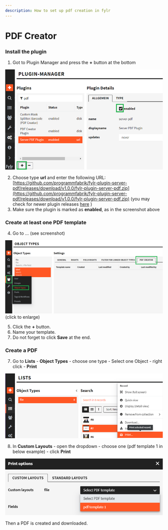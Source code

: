 ```yaml
---
description: How to set up pdf creation in fylr
---
```


# PDF Creator

### Install the plugin

1. Got to Plugin Manager and press the **+** button at the bottom

![](../.gitbook/assets/image.png)

2. Choose type **url** and enter the following URL: [https://github.com/programmfabrik/fylr-plugin-server-pdf/releases/download/v1.0.0/fylr-plugin-server-pdf.zip](https://github.com/programmfabrik/fylr-plugin-server-pdf/releases/download/v1.0.0/fylr-plugin-server-pdf.zip) (you may check for newer plugin releases [here](https://github.com/programmfabrik/fylr-plugin-server-pdf/releases) )
3. Make sure the plugin is marked as **enabled**, as in the screenshot above

### Create at least one PDF template

4. Go to ... (see screenshot)

&#x20;![](<../.gitbook/assets/image (1).png>) (click to enlarge)

5. Click the **+** button.
6. Name your template.
7. Do not forget to click **Save** at the end.

### Create a PDF

7. Go to **Lists** - **Object Types** - choose one type - Select one Object - right click - **Print**

![](<../.gitbook/assets/image (3).png>)

8. In **Custom Layouts** - open the dropdown - choose one (pdf template 1 in below example) - click **Print**

![](<../.gitbook/assets/image (4).png>)



Then a PDF is created and downloaded.

